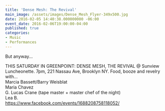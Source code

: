 ```yaml
---
title: 'Dense Mesh: The Revival'
main_image: /assets/images/Dense_Mesh_Flyer-349x500.jpg
date: 2016-02-05 14:40:38.000000000 -06:00
event_date: 2016-02-06T19:00:00-04:00
published: true
categories:
- Music
- Performances
---
```

<p>But anyway...</p>
<p>THIS SATURDAY IN GREENPOINT: DENSE MESH, THE REVIVAL @ Sunview Luncheonette. 7pm, 221 Nassau Ave, Brooklyn NY. Food, booze and revelry with...<br />
Marcia Bassett/Barry Weisblat<br />
Maria Chavez<br />
G. Lucas Crane (tape master + master chef of the night)<br />
Lea B.<br />
<a href="https://www.facebook.com/events/1688208758118052/">https://www.facebook.com/events/1688208758118052/</a></p>

